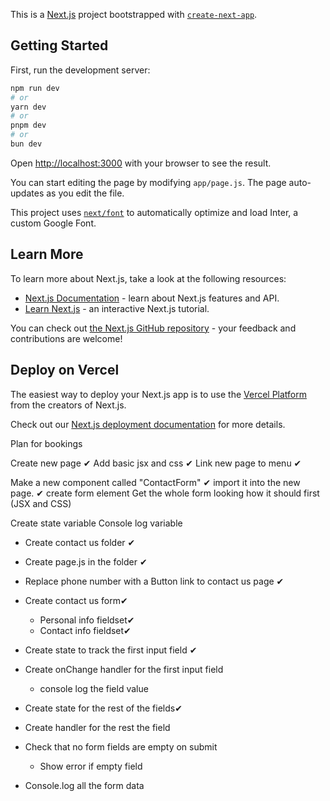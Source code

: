 This is a [Next.js](https://nextjs.org/) project bootstrapped with [`create-next-app`](https://github.com/vercel/next.js/tree/canary/packages/create-next-app).

## Getting Started

First, run the development server:

```bash
npm run dev
# or
yarn dev
# or
pnpm dev
# or
bun dev
```

Open [http://localhost:3000](http://localhost:3000) with your browser to see the result.

You can start editing the page by modifying `app/page.js`. The page auto-updates as you edit the file.

This project uses [`next/font`](https://nextjs.org/docs/basic-features/font-optimization) to automatically optimize and load Inter, a custom Google Font.

## Learn More

To learn more about Next.js, take a look at the following resources:

- [Next.js Documentation](https://nextjs.org/docs) - learn about Next.js features and API.
- [Learn Next.js](https://nextjs.org/learn) - an interactive Next.js tutorial.

You can check out [the Next.js GitHub repository](https://github.com/vercel/next.js/) - your feedback and contributions are welcome!

## Deploy on Vercel

The easiest way to deploy your Next.js app is to use the [Vercel Platform](https://vercel.com/new?utm_medium=default-template&filter=next.js&utm_source=create-next-app&utm_campaign=create-next-app-readme) from the creators of Next.js.

Check out our [Next.js deployment documentation](https://nextjs.org/docs/deployment) for more details.


Plan for bookings

Create new page ✔
Add basic jsx and css ✔
Link new page to menu ✔

Make a new component called "ContactForm" ✔
import it into the new page. ✔
create form element 
Get the whole form looking how it should first (JSX and CSS)

Create state variable
Console log variable

- Create contact us folder ✔
- Create page.js in the folder ✔
- Replace phone number with a Button link to contact us page ✔
- Create contact us form✔
  - Personal info fieldset✔
  - Contact info fieldset✔
  
- Create state to track the first input field ✔
- Create onChange handler for the first input field
  - console log the field value
- Create state for the rest of the fields✔
- Create handler for the rest the field
- Check that no form fields are empty on submit
  - Show error if empty field
- Console.log all the form data